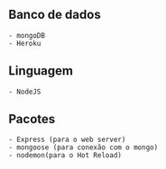 ## Banco de dados 
    - mongoDB
    - Heroku
## Linguagem
    - NodeJS 
## Pacotes
    - Express (para o web server)
    - mongoose (para conexão com o mongo)
    - nodemon(para o Hot Reload)

    
